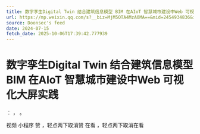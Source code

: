```yaml
---
title: 数字孪生Digital Twin 结合建筑信息模型 BIM 在AIoT 智慧城市建设中Web 可视化大屏实践
url: https://mp.weixin.qq.com/s?__biz=MjM5OTA4MzA0MA==&mid=2454934836&idx=1&sn=fe94b47b3e30180efcf333827f01d977
source: Doonsec's feed
date: 2024-07-15
fetch_date: 2025-10-06T17:39:42.777939
---
```


# 数字孪生Digital Twin 结合建筑信息模型 BIM 在AIoT 智慧城市建设中Web 可视化大屏实践

：
，
。

视频
小程序
赞
，轻点两下取消赞
在看
，轻点两下取消在看